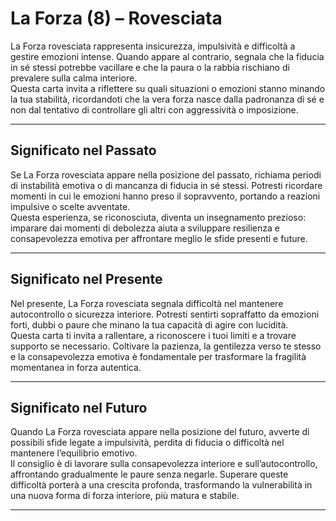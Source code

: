 # La Forza (8) – Rovesciata

La Forza rovesciata rappresenta insicurezza, impulsività e difficoltà a gestire emozioni intense. Quando appare al contrario, segnala che la fiducia in sé stessi potrebbe vacillare e che la paura o la rabbia rischiano di prevalere sulla calma interiore.  
Questa carta invita a riflettere su quali situazioni o emozioni stanno minando la tua stabilità, ricordandoti che la vera forza nasce dalla padronanza di sé e non dal tentativo di controllare gli altri con aggressività o imposizione.

---

## Significato nel Passato  
Se La Forza rovesciata appare nella posizione del passato, richiama periodi di instabilità emotiva o di mancanza di fiducia in sé stessi. Potresti ricordare momenti in cui le emozioni hanno preso il sopravvento, portando a reazioni impulsive o scelte avventate.  
Questa esperienza, se riconosciuta, diventa un insegnamento prezioso: imparare dai momenti di debolezza aiuta a sviluppare resilienza e consapevolezza emotiva per affrontare meglio le sfide presenti e future.

---

## Significato nel Presente  
Nel presente, La Forza rovesciata segnala difficoltà nel mantenere autocontrollo o sicurezza interiore. Potresti sentirti sopraffatto da emozioni forti, dubbi o paure che minano la tua capacità di agire con lucidità.  
Questa carta ti invita a rallentare, a riconoscere i tuoi limiti e a trovare supporto se necessario. Coltivare la pazienza, la gentilezza verso te stesso e la consapevolezza emotiva è fondamentale per trasformare la fragilità momentanea in forza autentica.

---

## Significato nel Futuro  
Quando La Forza rovesciata appare nella posizione del futuro, avverte di possibili sfide legate a impulsività, perdita di fiducia o difficoltà nel mantenere l’equilibrio emotivo.  
Il consiglio è di lavorare sulla consapevolezza interiore e sull’autocontrollo, affrontando gradualmente le paure senza negarle. Superare queste difficoltà porterà a una crescita profonda, trasformando la vulnerabilità in una nuova forma di forza interiore, più matura e stabile.

---
